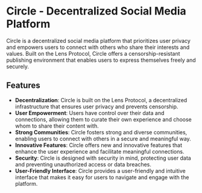 # Circle - Decentralized Social Media Platform

Circle is a decentralized social media platform that prioritizes user privacy and empowers users to connect with others who share their interests and values. Built on the Lens Protocol, Circle offers a censorship-resistant publishing environment that enables users to express themselves freely and securely.

## Features

- **Decentralization**: Circle is built on the Lens Protocol, a decentralized infrastructure that ensures user privacy and prevents censorship.
- **User Empowerment**: Users have control over their data and connections, allowing them to curate their own experience and choose whom to share their content with.
- **Strong Communities**: Circle fosters strong and diverse communities, enabling users to connect with others in a secure and meaningful way.
- **Innovative Features**: Circle offers new and innovative features that enhance the user experience and facilitate meaningful connections.
- **Security**: Circle is designed with security in mind, protecting user data and preventing unauthorized access or data breaches.
- **User-Friendly Interface**: Circle provides a user-friendly and intuitive interface that makes it easy for users to navigate and engage with the platform.


